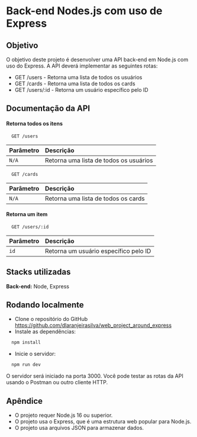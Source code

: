 
# Back-end Nodes.js com uso de Express

## Objetivo

O objetivo deste projeto é desenvolver uma API back-end em Node.js com uso do Express. A API deverá implementar as seguintes rotas:

* GET /users - Retorna uma lista de todos os usuários
* GET /cards - Retorna uma lista de todos os cards
* GET /users/:id - Retorna um usuário específico pelo ID
## Documentação da API

#### Retorna todos os itens

```http
  GET /users
```

| Parâmetro   | Descrição                           |
| :---------- | :---------------------------------- |
| `N/A` | Retorna uma lista de todos os usuários |

```http
  GET /cards
```

| Parâmetro   | Descrição                           |
| :---------- | :---------------------------------- |
| `N/A` | Retorna uma lista de todos os cards |

#### Retorna um item

```http
  GET /users/:id
```

| Parâmetro   | Descrição                                   |
| :---------- | :------------------------------------------ |
| `id`      | Retorna um usuário específico pelo ID |


## Stacks utilizadas

**Back-end:** Node, Express

## Rodando localmente

* Clone o repositório do GitHub https://github.com/dlaranjeirasilva/web_project_around_express
* Instale as dependências:
```bash
  npm install
```
* Inicie o servidor:
```bash
  npm run dev
```

O servidor será iniciado na porta 3000. Você pode testar as rotas da API usando o Postman ou outro cliente HTTP.



    
## Apêndice

* O projeto requer Node.js 16 ou superior.
* O projeto usa o Express, que é uma estrutura web popular para Node.js.
* O projeto usa arquivos JSON para armazenar dados.
